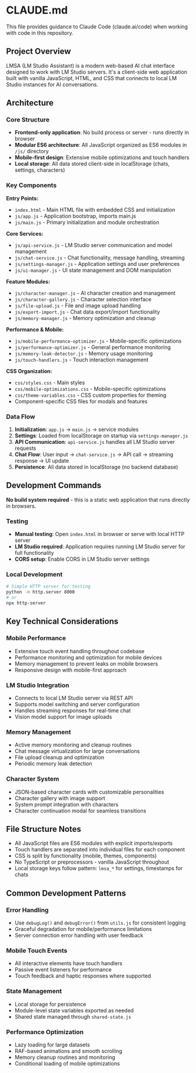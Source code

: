 # CLAUDE.md

This file provides guidance to Claude Code (claude.ai/code) when working with code in this repository.

## Project Overview

LMSA (LM Studio Assistant) is a modern web-based AI chat interface designed to work with LM Studio servers. It's a client-side web application built with vanilla JavaScript, HTML, and CSS that connects to local LM Studio instances for AI conversations.

## Architecture

### Core Structure
- **Frontend-only application**: No build process or server - runs directly in browser
- **Modular ES6 architecture**: All JavaScript organized as ES6 modules in `/js/` directory
- **Mobile-first design**: Extensive mobile optimizations and touch handlers
- **Local storage**: All data stored client-side in localStorage (chats, settings, characters)

### Key Components

**Entry Points:**
- `index.html` - Main HTML file with embedded CSS and initialization
- `js/app.js` - Application bootstrap, imports main.js
- `js/main.js` - Primary initialization and module orchestration

**Core Services:**
- `js/api-service.js` - LM Studio server communication and model management
- `js/chat-service.js` - Chat functionality, message handling, streaming
- `js/settings-manager.js` - Application settings and user preferences
- `js/ui-manager.js` - UI state management and DOM manipulation

**Feature Modules:**
- `js/character-manager.js` - AI character creation and management
- `js/character-gallery.js` - Character selection interface
- `js/file-upload.js` - File and image upload handling
- `js/export-import.js` - Chat data export/import functionality
- `js/memory-manager.js` - Memory optimization and cleanup

**Performance & Mobile:**
- `js/mobile-performance-optimizer.js` - Mobile-specific optimizations
- `js/performance-optimizer.js` - General performance monitoring
- `js/memory-leak-detector.js` - Memory usage monitoring
- `js/touch-handlers.js` - Touch interaction management

**CSS Organization:**
- `css/styles.css` - Main styles
- `css/mobile-optimizations.css` - Mobile-specific optimizations
- `css/theme-variables.css` - CSS custom properties for theming
- Component-specific CSS files for modals and features

### Data Flow

1. **Initialization**: `app.js` → `main.js` → service modules
2. **Settings**: Loaded from localStorage on startup via `settings-manager.js`
3. **API Communication**: `api-service.js` handles all LM Studio server requests
4. **Chat Flow**: User input → `chat-service.js` → API call → streaming response → UI update
5. **Persistence**: All data stored in localStorage (no backend database)

## Development Commands

**No build system required** - this is a static web application that runs directly in browsers.

### Testing
- **Manual testing**: Open `index.html` in browser or serve with local HTTP server
- **LM Studio required**: Application requires running LM Studio server for full functionality
- **CORS setup**: Enable CORS in LM Studio server settings

### Local Development
```bash
# Simple HTTP server for testing
python -m http.server 8000
# or
npx http-server
```

## Key Technical Considerations

### Mobile Performance
- Extensive touch event handling throughout codebase
- Performance monitoring and optimization for mobile devices
- Memory management to prevent leaks on mobile browsers
- Responsive design with mobile-first approach

### LM Studio Integration
- Connects to local LM Studio server via REST API
- Supports model switching and server configuration
- Handles streaming responses for real-time chat
- Vision model support for image uploads

### Memory Management
- Active memory monitoring and cleanup routines
- Chat message virtualization for large conversations
- File upload cleanup and optimization
- Periodic memory leak detection

### Character System
- JSON-based character cards with customizable personalities
- Character gallery with image support
- System prompt integration with characters
- Character continuation modal for seamless transitions

## File Structure Notes

- All JavaScript files are ES6 modules with explicit imports/exports
- Touch handlers are separated into individual files for each component
- CSS is split by functionality (mobile, themes, components)
- No TypeScript or preprocessors - vanilla JavaScript throughout
- Local storage keys follow pattern: `lmsa_*` for settings, timestamps for chats

## Common Development Patterns

### Error Handling
- Use `debugLog()` and `debugError()` from `utils.js` for consistent logging
- Graceful degradation for mobile/performance limitations
- Server connection error handling with user feedback

### Mobile Touch Events
- All interactive elements have touch handlers
- Passive event listeners for performance
- Touch feedback and haptic responses where supported

### State Management
- Local storage for persistence
- Module-level state variables exported as needed
- Shared state managed through `shared-state.js`

### Performance Optimization
- Lazy loading for large datasets
- RAF-based animations and smooth scrolling
- Memory cleanup routines and monitoring
- Conditional loading of mobile optimizations